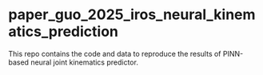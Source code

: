 # paper_guo_2025_iros_neural_kinematics_prediction
This repo contains the code and data to reproduce the results of PINN-based neural joint kinematics predictor. 
